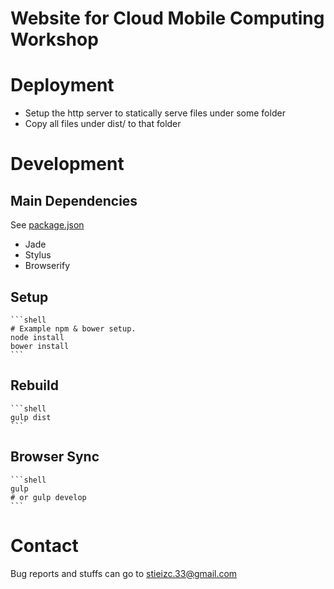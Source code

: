 # Website for Cloud Mobile Computing Workshop

# Deployment

* Setup the http server to statically serve files under some folder
* Copy all files under dist/ to that folder 

# Development

## Main Dependencies

See [package.json](package.json)

* Jade
* Stylus
* Browserify

## Setup

    ```shell
    # Example npm & bower setup.
    node install
    bower install
    ```

## Rebuild

    ```shell
    gulp dist
    ```

## Browser Sync

    ```shell
    gulp
    # or gulp develop
    ```

# Contact

Bug reports and stuffs can go to [stieizc.33@gmail.com](stieizc.33@gmail.com)
